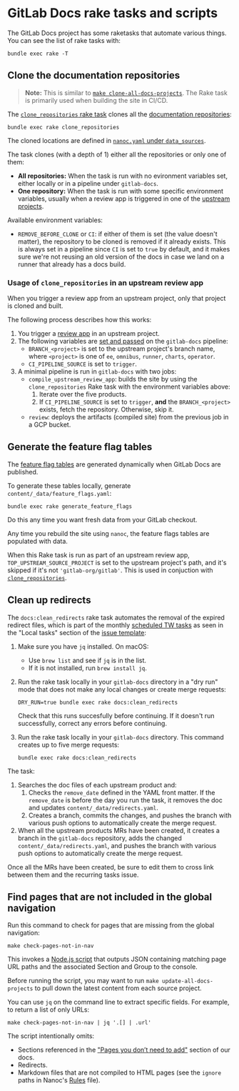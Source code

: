 # GitLab Docs rake tasks and scripts

The GitLab Docs project has some raketasks that automate various things. You
can see the list of rake tasks with:

```shell
bundle exec rake -T
```

## Clone the documentation repositories

> **Note:** This is similar to
> [`make clone-all-docs-projects`](setup.md#clone-all-documentation-repositories).
> The Rake task is primarily used when building the site in CI/CD.

The [`clone_repositories` rake task](../lib/tasks/build_site.rake) clones all the
[documentation repositories](architecture.md):

```shell
bundle exec rake clone_repositories
```

The cloned locations are defined in [`nanoc.yaml` under `data_sources`](../nanoc.yaml).

The task clones (with a depth of 1) either all the repositories or only one of them:

- **All repositories:** When the task is run with no evironment variables set,
  either locally or in a pipeline under `gitlab-docs`.
- **One repository:** When the task is run with some specific environment
  variables, usually when a review app is triggered in one of the
  [upstream projects](#usage-of-clone_repositories-in-an-upstream-review-app).

Available environment variables:

- `REMOVE_BEFORE_CLONE` or `CI`: if either of them is set (the value doesn't matter),
  the repository to be cloned is removed if it already exists. This is always
  set in a pipeline since `CI` is set to `true` by default, and it makes sure we're
  not reusing an old version of the docs in case we land on a runner that already
  has a docs build.

### Usage of `clone_repositories` in an upstream review app

When you trigger a review app from an upstream project, only that project
is cloned and built.

The following process describes how this works:

1. You trigger a [review app](https://docs.gitlab.com/ee/development/documentation/review_apps.html)
   in an upstream project.
1. The following variables are [set and passed](https://gitlab.com/gitlab-org/gitlab/-/blob/53233de16cafa6544ebe7bfbe41fd65e95645c8e/scripts/trigger-build.rb#L239-337)
   on the `gitlab-docs` pipeline:
   - `BRANCH_<project>` is set to the upstream project's branch name, where
     `<project>` is one of `ee`, `omnibus`, `runner`, `charts`, `operator`.
   - `CI_PIPELINE_SOURCE` is set to `trigger`.
1. A minimal pipeline is run in `gitlab-docs` with two jobs:
   - `compile_upstream_review_app`: builds the site by using the `clone_repositories`
     Rake task with the environment variables above:
     1. Iterate over the five products.
     1. If `CI_PIPELINE_SOURCE` is set to `trigger`, **and** the `BRANCH_<project>` exists,
        fetch the repository. Otherwise, skip it.
   - `review`: deploys the artifacts (compiled site) from the previous job in a GCP bucket.

## Generate the feature flag tables

The [feature flag tables](https://docs.gitlab.com/ee/user/feature_flags.html) are generated
dynamically when GitLab Docs are published.

To generate these tables locally, generate `content/_data/feature_flags.yaml`:

```shell
bundle exec rake generate_feature_flags
```

Do this any time you want fresh data from your GitLab checkout.

Any time you rebuild the site using `nanoc`, the feature flags tables are populated with data.

When this Rake task is run as part of an upstream review app,
`TOP_UPSTREAM_SOURCE_PROJECT` is set to the upstream project's path, and it's skipped if
it's not `'gitlab-org/gitlab'`. This is used in conjuction with
[`clone_repositories`](#usage-of-clone_repositories-in-an-upstream-review-app).

## Clean up redirects

The `docs:clean_redirects` rake task automates the removal of the expired redirect files,
which is part of the monthly [scheduled TW tasks](https://about.gitlab.com/handbook/product/ux/technical-writing/#regularly-scheduled-tasks)
as seen in the "Local tasks" section of the [issue template](https://gitlab.com/gitlab-org/technical-writing/-/blob/main/.gitlab/issue_templates/tw-monthly-tasks.md):

1. Make sure you have `jq` installed. On macOS:
   - Use `brew list` and see if `jq` is in the list.
   - If it is not installed, run `brew install jq`.

1. Run the rake task locally in your `gitlab-docs` directory in a "dry run" mode that does not make any local changes or
   create merge requests:

   ```shell
   DRY_RUN=true bundle exec rake docs:clean_redirects
   ```

   Check that this runs succesfully before continuing. If it doesn't run successfully, correct any errors before
   continuing.

1. Run the rake task locally in your `gitlab-docs` directory. This command creates up to five
   merge requests:

   ```shell
   bundle exec rake docs:clean_redirects
   ```

The task:

1. Searches the doc files of each upstream product and:
   1. Checks the `remove_date` defined in the YAML front matter. If the
      `remove_date` is before the day you run the task, it removes the doc
      and updates `content/_data/redirects.yaml`.
   1. Creates a branch, commits the changes, and pushes the branch with
      various push options to automatically create the merge request.
1. When all the upstream products MRs have been created, it creates a branch
   in the `gitlab-docs` repository, adds the changed `content/_data/redirects.yaml`,
   and pushes the branch with various push options to automatically create the
   merge request.

Once all the MRs have been created, be sure to edit them to cross link between
them and the recurring tasks issue.

## Find pages that are not included in the global navigation

Run this command to check for pages that are missing from the global navigation:

```shell
make check-pages-not-in-nav
```

This invokes a [Node.js script](../scripts/pages_not_in_nav.js) that outputs JSON containing matching page URL paths and the associated Section and Group to the console.

Before running the script, you may want to run `make update-all-docs-projects` to pull down the latest content from each source project.

You can use `jq` on the command line to extract specific fields. For example, to return a list of only URLs:

```shell
make check-pages-not-in-nav | jq '.[] | .url'
```

The script intentionally omits:

- Sections referenced in the ["Pages you don’t need to add"](https://docs.gitlab.com/ee/development/documentation/site_architecture/global_nav.html#pages-you-dont-need-to-add) section of our docs.
- Redirects.
- Markdown files that are not compiled to HTML pages (see the `ignore` paths in Nanoc's [Rules](../Rules) file).
